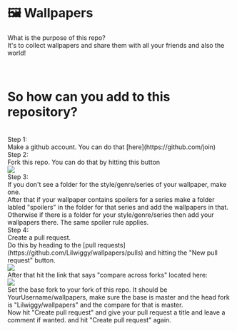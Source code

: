 # 🖼️ Wallpapers

What is the purpose of this repo?
<br>
It's to collect wallpapers and share them with all your friends and also the world!
<br>
<br>
<br>
# So how can you add to this repository?
<br>
Step 1:
<br>
Make a github account. You can do that [here](https://github.com/join)
<br>
Step 2:
<br>
Fork this repo. You can do that by hitting this button
<br>
<img src="http://i63.tinypic.com/x0tksg.png">
<br>
Step 3:
<br>
If you don't see a folder for the style/genre/series of your wallpaper, make one.
<br>
After that if your wallpaper contains spoilers for a series make a folder labled "spoilers" in the folder for that series and add the wallpapers in that.
<br>
Otherwise if there is a folder for your style/genre/series then add your wallpapers there. The same spoiler rule applies.
<br>
Step 4:
<br>
Create a pull request.
<br>
Do this by heading to the [pull requests](https://github.com/Lilwiggy/wallpapers/pulls) and hitting the "New pull request" button.
<br>
<img src="http://i66.tinypic.com/30bn294.png">
<br>
After that hit the link that says "compare across forks" located here:
<br>
<img src="http://i63.tinypic.com/15gw2o9.png">
<br>
Set the base fork to your fork of this repo. It should be YourUsername/wallpapers, make sure the base is master and the head fork is "Lilwiggy/wallpapers" and the compare for that is master.
<br>
Now hit "Create pull request" and give your pull request a title and leave a comment if wanted. and hit "Create pull request" again.
